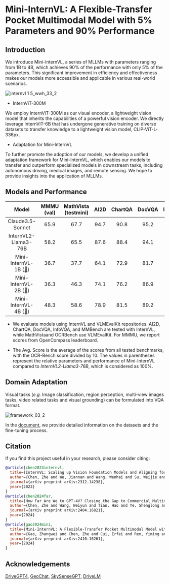 # Mini-InternVL: A Flexible-Transfer Pocket Multimodal Model with 5\% Parameters and 90\% Performance

## Introduction

We introduce Mini-InternVL, a series of MLLMs with parameters ranging from 1B to 4B, which achieves 90\% of the performance with only 5\% of the parameters. 
This significant improvement in efficiency and effectiveness makes our models more accessible and applicable in various real-world scenarios. 

![internvl 1 5_wwh_33_2](https://github.com/user-attachments/assets/820ed173-4bd1-45a6-95d6-59c1be01d53f)

- InternViT-300M

We employ InternViT-300M as our visual encoder, a lightweight vision model that inherits the capabilities of a powerful vision encoder. We directly leverage InternViT-6B that has undergone generative training on diverse datasets to transfer knowledge to a lightweight vision model, CLIP-ViT-L-336px. 

- Adaptation for Mini-InternVL
  
To further promote the adoption of our models, we develop a unified adaptation framework for Mini-InternVL, which enables our models to transfer and outperform specialized models in downstream tasks, including autonomous driving, medical images, and remote sensing. We hope to provide insights into the application of MLLMs.

## Models and Performance

| Model   |  MMMU (val)| MathVista (testmini) |AI2D |ChartQA |DocVQA | InfoVQA |OCRBench| MMB-EN | MMB-CN |Avg. Score |
|:--------:|:-----:|:-----:|:-----: |:------:|:------:|:----:|:----:|:------:|----:| :------:|
|Claude3.5-Sonnet|65.9 | 67.7| 94.7 | 90.8 | 95.2 | -  | 788 | 79.7 | 80.7 | 81.7 |
|InternVL2-Llama3-76B|58.2  | 65.5  | 87.6 | 88.4 | 94.1 | 82.0  | 839  | 86.5 | 86.3  | 81.4 |
|Mini-InternVL-1B ([🤗](https://huggingface.co/OpenGVLab/InternVL2-1B))| 36.7 | 37.7 | 64.1 | 72.9  | 81.7  | 50.9 | 754  | 65.4 | 60.7  | 60.6 (74\%) |
|Mini-InternVL-2B ([🤗](https://huggingface.co/OpenGVLab/InternVL2-2B))|36.3| 46.3  | 74.1 | 76.2 | 86.9 | 58.9 | 784 | 73.2 | 70.9 | 66.8 (82\%)|
|Mini-InternVL-4B ([🤗](https://huggingface.co/OpenGVLab/InternVL2-4B))|48.3 | 58.6  | 78.9 | 81.5  | 89.2 | 67.0 | 788  | 78.6 | 73.9 | 72.8 (90\%) |

- We evaluate models using InternVL and VLMEvalKit repositories. AI2D, ChartQA, DocVQA, InfoVQA, and MMBench are tested with InternVL, while MathVistaand OCRBench use VLMEvalKit. For MMMU, we report scores from OpenCompass leaderboard.

- The Avg. Score is the average of the scores from all tested benchmarks, with the OCR-Bench score divided by 10. The values in parentheses represent the relative parameters and performance of Mini-InternVL compared to *InternVL2-Llama3-76B*, which is considered as 100\%.

## Domain Adaptation

Visual tasks (*e.g.* Image classification, region perception, multi-view images tasks, video related tasks and visual grounding) can be  formulated into VQA format.

![framework_03_2](https://github.com/user-attachments/assets/63bffb31-cf05-4f52-a679-4700650d0c37)


In the [document](https://internvl.readthedocs.io/en/latest/internvl2.0/domain_adaptation.html), we provide detailed information on the datasets and the fine-tuning process.

## Citation
If you find this project useful in your research, please consider citing:

```BibTeX
@article{chen2023internvl,
  title={InternVL: Scaling up Vision Foundation Models and Aligning for Generic Visual-Linguistic Tasks},
  author={Chen, Zhe and Wu, Jiannan and Wang, Wenhai and Su, Weijie and Chen, Guo and Xing, Sen and Zhong, Muyan and Zhang, Qinglong and Zhu, Xizhou and Lu, Lewei and Li, Bin and Luo, Ping and Lu, Tong and Qiao, Yu and Dai, Jifeng},
  journal={arXiv preprint arXiv:2312.14238},
  year={2023}
}
@article{chen2024far,
  title={How Far Are We to GPT-4V? Closing the Gap to Commercial Multimodal Models with Open-Source Suites},
  author={Chen, Zhe and Wang, Weiyun and Tian, Hao and Ye, Shenglong and Gao, Zhangwei and Cui, Erfei and Tong, Wenwen and Hu, Kongzhi and Luo, Jiapeng and Ma, Zheng and others},
  journal={arXiv preprint arXiv:2404.16821},
  year={2024}
}
@article{gao2024mini,
  title={Mini-InternVL: A Flexible-Transfer Pocket Multimodal Model with 5\% Parameters and 90\% Performance},
  author={Gao, Zhangwei and Chen, Zhe and Cui, Erfei and Ren, Yiming and Wang, Weiyun and Zhu, Jinguo and Tian, Hao and Ye, Shenglong and He, Junjun and Zhu, Xizhou and others},
  journal={arXiv preprint arXiv:2410.16261},
  year={2024}
}
```


## Acknowledgements

[DriveGPT4](https://tonyxuqaq.github.io/projects/DriveGPT4/),
[GeoChat](https://github.com/mbzuai-oryx/GeoChat),
[SkySenseGPT](https://github.com/Luo-Z13/SkySenseGPT),
[DriveLM](https://github.com/OpenDriveLab/DriveLM)

